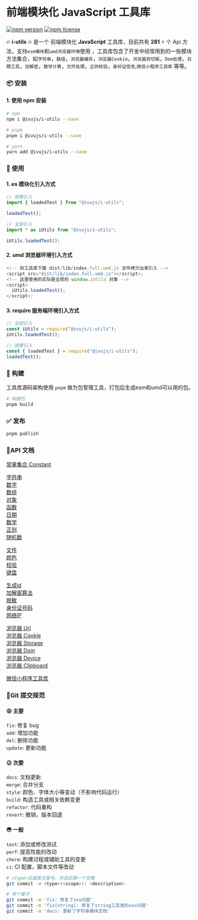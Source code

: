 # 前端模块化 JavaScript 工具库

[![npm version](https://img.shields.io/npm/v/xe-utils.svg?style=flat-square)](https://github.com/qq575792372/i-utils)
[![npm license](https://img.shields.io/github/license/mashape/apistatus.svg)](LICENSE)

🔥 **i-utils** 🔥 是一个 前端模块化 **JavaScript** 工具库，目前共有 **281** ⚡️ 个 Api
方法，支持`esm模块`和`umd浏览器环境`使用
，工具库包含了开发中经常用到的一些模块方法集合，如`字符串`，`数组`，`浏览器缓存`，`浏览器Cookie`，`浏览器剪切板`，`Dom处理`，`日期工具`，`加解密`，`数学计算`，`文件处理`，`正则校验`，`身份证信息`,`微信小程序工具库`
等等。

### 📦 安装

#### 1. 使用 npm 安装

```bash
# npm
npm i @ivujs/i-utils --save

# pnpm
pnpm i @ivujs/i-utils --save

# yarn
yarn add @ivujs/i-utils --save
```

### 🎨 使用

#### 1. es 模块化引入方式

```javascript
// 按需引入
import { loadedTest } from "@ivujs/i-utils";

loadedTest();

// 全部引入
import * as iUtils from "@ivujs/i-utils";

iUtils.loadedTest();
```

#### 2. umd 浏览器环境引入方式

```javascript
<!-- 将工具库下面 dist/lib/index.full.umd.js 文件拷贝出来引入 -->
<script src="dist/lib/index.full.umd.js"></script>;
<!-- 这里使用的实际是全局的 window.iUtils 对象 -->
<script>
  iUtils.loadedTest();
</script>;
```

#### 3. require 服务端环境引入方式

```javascript
// 全部引入
const iUtils = require("@ivujs/i-utils");
iUtils.loadedTest();

// 按需引入
const { loadedTest } = require("@ivujs/i-utils");
loadedTest();
```

### 🔨 构建

工具库源码架构使用 `pnpm` 做为包管理工具，打包后生成esm和umd可以用的包。

```bash
# 构建包
pnpm build
```

### ✅ 发布

```bash
pnpm publish
```

### 📝API 文档

[常量集合 Constant](https://github.com/qq575792372/i-utils/blob/main/doc/constants.md)

[字符串](https://github.com/qq575792372/i-utils/blob/main/doc/string.md)  
[数字](https://github.com/qq575792372/i-utils/blob/main/doc/number.md)     
[数组](https://github.com/qq575792372/i-utils/blob/main/doc/array.md)    
[对象](https://github.com/qq575792372/i-utils/blob/main/doc/object.md)    
[函数](https://github.com/qq575792372/i-utils/blob/main/doc/function.md)    
[日期](https://github.com/qq575792372/i-utils/blob/main/doc/date.md)   
[数学](https://github.com/qq575792372/i-utils/blob/main/doc/math.md)  
[正则](https://github.com/qq575792372/i-utils/blob/main/doc/regexp.md)  
[随机数](https://github.com/qq575792372/i-utils/blob/main/doc/random.md)

[文件](https://github.com/qq575792372/i-utils/blob/main/doc/file.md)  
[颜色](https://github.com/qq575792372/i-utils/blob/main/doc/color.md)  
[校验](https://github.com/qq575792372/i-utils/blob/main/doc/validate.md)  
[键盘](https://github.com/qq575792372/i-utils/blob/main/doc/keycode.md)

[生成id](https://github.com/qq575792372/i-utils/blob/main/doc/id.md)  
[加解密算法](https://github.com/qq575792372/i-utils/blob/main/doc/crypto.md)  
[脱敏](https://github.com/qq575792372/i-utils/blob/main/doc/desensitized.md)  
[身份证号码](https://github.com/qq575792372/i-utils/blob/main/doc/ID-card.md)  
[网络IP](https://github.com/qq575792372/i-utils/blob/main/doc/net.md)

[浏览器 Url](https://github.com/qq575792372/i-utils/blob/main/doc/browser-url.md)  
[浏览器 Cookie](https://github.com/qq575792372/i-utils/blob/main/doc/browser-storage.md)    
[浏览器 Storage](https://github.com/qq575792372/i-utils/blob/main/doc/browser-cookie.md)   
[浏览器 Dom](https://github.com/qq575792372/i-utils/blob/main/doc/browser-dom.md)  
[浏览器 Device](https://github.com/qq575792372/i-utils/blob/main/doc/browser-device.md)  
[浏览器 Clipboard](https://github.com/qq575792372/i-utils/blob/main/doc/browser-clipboard.md)

[微信小程序工具库](https://github.com/qq575792372/i-utils/blob/main/doc/weapp.md)

### 🔖Git 提交规范

#### 😝 主要

`fix`: 修复 bug  
`add`: 增加功能  
`del`: 删除功能  
`update`: 更新功能

#### 😉 次要

`docs`: 文档更新  
`merge`: 合并分支  
`style`: 颜色、字体大小等变动（不影响代码运行）  
`build`: 构造工具或相关依赖变更  
`refactor`: 代码重构  
`revert`: 撤销，版本回退

#### 😳 一般

`test`: 添加或修改测试  
`perf`: 提高性能的改动  
`chore`: 构建过程或辅助工具的变更  
`ci`: CI 配置，脚本文件等改动

```bash
# <type>后面英文冒号，并且后跟一个空格
git commit -m <type>(<scope>): <description>

# 举个栗子
git commit -m 'fix: 修复了xxx问题'
git commit -m 'fix(string): 修复了string工具类的xxx问题'
git commit -m 'docs: 更新了字符串模块文档'
```

